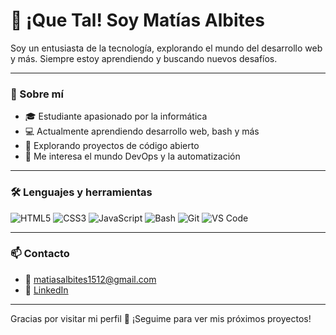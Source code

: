 # 👋 ¡Que Tal! Soy Matías Albites

Soy un entusiasta de la tecnología, explorando el mundo del desarrollo web y más. Siempre estoy aprendiendo y buscando nuevos desafíos.



---

### 🚀 Sobre mí

- 🎓 Estudiante apasionado por la informática
- 💻 Actualmente aprendiendo desarrollo web, bash y más
- 🔭 Explorando proyectos de código abierto
- 🌱 Me interesa el mundo DevOps y la automatización

---

### 🛠️ Lenguajes y herramientas

![HTML5](https://img.shields.io/badge/HTML5-E34F26?style=for-the-badge&logo=html5&logoColor=white)
![CSS3](https://img.shields.io/badge/CSS3-1572B6?style=for-the-badge&logo=css3&logoColor=white)
![JavaScript](https://img.shields.io/badge/JavaScript-F7DF1E?style=for-the-badge&logo=javascript&logoColor=black)
![Bash](https://img.shields.io/badge/Bash-121011?style=for-the-badge&logo=gnu-bash&logoColor=white)
![Git](https://img.shields.io/badge/Git-F05032?style=for-the-badge&logo=git&logoColor=white)
![VS Code](https://img.shields.io/badge/VS%20Code-007ACC?style=for-the-badge&logo=visual-studio-code&logoColor=white)

---

### 📫 Contacto

- 📧 matiasalbites1512@gmail.com
- 💼 [LinkedIn](https://www.linkedin.com/in/matias-albites-75b4a4238)

---

Gracias por visitar mi perfil 🙌 ¡Seguime para ver mis próximos proyectos!



